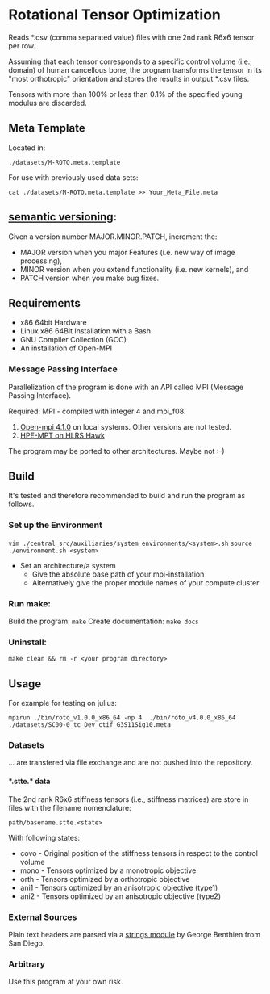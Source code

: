 # Rotational Tensor Optimization

Reads *.csv (comma separated value) files with one 2nd rank R6x6 tensor per row.

Assuming that each tensor corresponds to a specific control volume (i.e., domain) of human cancellous bone, the program transforms the tensor in its "most orthotropic" orientation and stores the results in output *.csv files.

Tensors with more than 100% or less than 0.1% of the specified young modulus are discarded.

## Meta Template
Located in: 
```
./datasets/M-ROTO.meta.template
```
For use with previously used data sets:
```
cat ./datasets/M-ROTO.meta.template >> Your_Meta_File.meta
```

## [semantic versioning](https://semver.org):

Given a version number MAJOR.MINOR.PATCH, increment the:

* MAJOR version when you major Features (i.e. new way of image processing),
* MINOR version when you extend functionality (i.e. new kernels), and
* PATCH version when you make bug fixes.

## Requirements
* x86 64bit Hardware
* Linux x86 64Bit Installation with a Bash
* GNU Compiler Collection (GCC)
* An installation of Open-MPI
### Message Passing Interface 
Parallelization of the program is done with an API called MPI (Message Passing Interface).

Required: MPI - compiled with integer 4 and mpi_f08.

  1. [Open-mpi 4.1.0](https://www.open-mpi.org/software/ompi/v4.1/) on local systems. Other versions are not tested.
  2. [HPE-MPT on HLRS Hawk](https://kb.hlrs.de/platforms/index.php/MPI(Hawk))

The program may be ported to other architectures. Maybe not :-)

## Build
It's tested and therefore recommended to build and run the program as follows.
### Set up the Environment
```vim ./central_src/auxiliaries/system_environments/<system>.sh```
```source ./environment.sh <system>``` 

* Set an architecture/a system
  * Give the absolute base path of your mpi-installation
  * Alternatively give the proper module names of your compute cluster

### Run make:
Build the program:    ```make```
Create documentation: ```make docs```

### Uninstall:
```make clean && rm -r <your program directory>```

## Usage
For example for testing on julius:
```
mpirun ./bin/roto_v1.0.0_x86_64 -np 4  ./bin/roto_v4.0.0_x86_64 ./datasets/SC00-0_tc_Dev_ctif_G3S11Sig10.meta
```
### Datasets
... are transfered via file exchange and are not pushed into the repository. 

#### \*.stte.\* data
The 2nd rank R6x6 stiffness tensors (i.e., stiffness matrices) are store in files with the filename nomenclature:
```
path/basename.stte.<state>
```
With following states:
* covo - Original position of the stiffness tensors in respect to the control volume
* mono - Tensors optimized by a monotropic objective
* orth - Tensors optimized by a orthotropic objective
* ani1 - Tensors optimized by an anisotropic objective (type1)
* ani2 - Tensors optimized by an anisotropic objective (type2)

### External Sources
Plain text headers are parsed via a [strings module](https://gbenthien.net/strings/index.html) by George Benthien from San Diego.
### Arbitrary
Use this program at your own risk.

